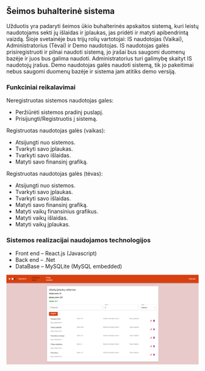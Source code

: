 ## Šeimos buhalterinė sistema

Užduotis yra padaryti šeimos ūkio buhalterinės apskaitos sistemą, kuri leistų
naudotojams sekti jų išlaidas ir įplaukas, jas pridėti ir matyti apibendrintą vaizdą. Šioje
svetainėje bus trijų rolių vartotojai: IS naudotojas (Vaikai), Administratorius (Tėvai) ir Demo naudotojas. IS
naudotojas galės prisiregistruoti ir pilnai naudoti sistemą, jo įrašai bus saugomi duomenų
bazėje ir juos bus galima naudoti. Administratorius turi galimybę skaityt IS naudotojų įrašus.
Demo naudotojas galės naudoti sistemą, tik jo pakeitimai nebus saugomi duomenų bazėje ir
sistema jam atitiks demo versiją.

### Funkciniai reikalavimai

Neregistruotas sistemos naudotojas gales:

* Peržiūrėti sistemos pradinį puslapį.
* Prisijungti/Registruotis į sistemą.

Registruotas naudotojas galės (vaikas):

* Atsijungti nuo sistemos.
* Tvarkyti savo įplaukas.
* Tvarkyti savo išlaidas.
* Matyti savo finansinį grafiką.

Registruotas naudotojas galės (tėvas):

* Atsijungti nuo sistemos.
* Tvarkyti savo įplaukas.
* Tvarkyti savo išlaidas.
* Matyti savo finansinį grafiką.
* Matyti vaikų finansinius grafikus.
* Matyti vaikų išlaidas.
* Matyti vaikų įplaukas.

### Sistemos realizacijai naudojamos technologijos

* Front end – React.js (Javascript)
* Back end – .Net
* DataBase – MySQLite (MySQL embedded)

![1734044541223](image/README/1734044541223.png)
